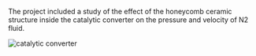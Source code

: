 The project included a study of the effect of the honeycomb ceramic structure inside the catalytic converter on the 
pressure and velocity of N2 fluid.

![catalytic converter](https://user-images.githubusercontent.com/110358483/213310743-134b6482-ffe6-4b63-9a4c-3fdb7d4d28e4.jpg)
